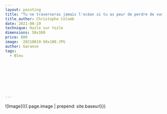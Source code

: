 ```yaml
---
layout: painting
title: "Tu ne traverseras jamais l'océan si tu as peur de perdre de vue le rivage."                    
title_author: Christophe Colomb                                            
date: 2021-08-19
technique: Huile sur toile 
dimensions: 50x100 
price: 600
image:  20210819-50x100.JPG
author: Garanse
tags:
  - Bleu
  
  
  
  
  
  
  
  
---
```

![Image]({{ page.image | prepend: site.baseurl}})

